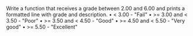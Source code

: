Write a function that receives a grade between 2.00 and 6.00 and prints a formatted line with grade and description.
•	< 3.00 - "Fail"
•	>= 3.00 and < 3.50 - "Poor"
•	>= 3.50 and < 4.50 - "Good"
•	>= 4.50 and < 5.50 - "Very good"
•	>= 5.50 - "Excellent"

